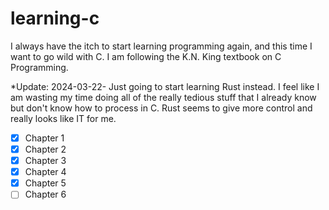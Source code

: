 # learning-c
I always have the itch to start learning programming again, and this time I want to go wild with C. I am following the K.N. King textbook on C Programming.

*Update: 2024-03-22- Just going to start learning Rust instead. I feel like I am wasting my time doing all of the really tedious stuff that I already know but don't know how to process in C. Rust seems to give more control and really looks like IT for me.

- [x] Chapter 1
- [x] Chapter 2
- [x] Chapter 3
- [x] Chapter 4
- [x] Chapter 5
- [ ] Chapter 6
